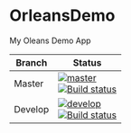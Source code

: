 # OrleansDemo

My Oleans Demo App

| Branch | Status
|---------|----------|
| Master | [![master](https://travis-ci.com/Mystikweb/OrleansDemo.svg?branch=master)](https://travis-ci.com/Mystikweb/OrleansDemo)<br/>[![Build status](https://ci.appveyor.com/api/projects/status/73wyov63d7t9n5hx/branch/master?svg=true)](https://ci.appveyor.com/project/Mystikweb/orleansdemo/branch/master)|
| Develop | [![develop](https://travis-ci.com/Mystikweb/OrleansDemo.svg?branch=develop)](https://travis-ci.com/Mystikweb/OrleansDemo)<br/>[![Build status](https://ci.appveyor.com/api/projects/status/73wyov63d7t9n5hx/branch/develop?svg=true)](https://ci.appveyor.com/project/Mystikweb/orleansdemo/branch/develop)
